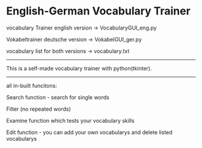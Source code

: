 # English-German Vocabulary Trainer

vocabulary Trainer english version -> VocabularyGUI_eng.py

Vokabeltrainer deutsche version -> VokabelGUI_ger.py

vocabulary list for both versions -> vocabulary.txt



------------------------------------------------------------
This is a self-made vocabulary trainer with python(tkinter).

------------------------------------------------------------
all in-built funcitons:



Search function - search for single words

Filter (no repeated words)

Examine function which tests your vocabulary skills

Edit function - you can add your own vocabularys and delete listed vocabularys

